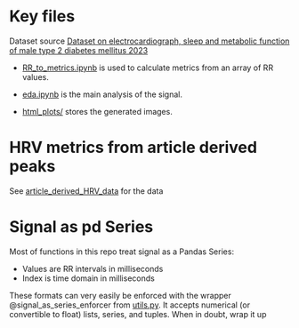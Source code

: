 # Key files

Dataset source [Dataset on electrocardiograph, sleep and metabolic function of male type 2 diabetes mellitus  2023](https://data.mendeley.com/datasets/9c47vwvtss/4)

* [RR_to_metrics.ipynb](RR_to_metrics.ipynb) is used to calculate metrics from an array of RR values.


* [eda.ipynb](eda.ipynb) is the main analysis of the signal.

* [html_plots/](html_plots) stores the generated images.


# HRV metrics from article derived peaks

See [article_derived_HRV_data](article_derived_HRV_data) for the data

# Signal as pd Series
Most of functions in this repo treat signal as a Pandas Series:
* Values are RR intervals in milliseconds
* Index is time domain in milliseconds

These formats can very easily be enforced with the wrapper @signal_as_series_enforcer from [utils.py](utils.py). It accepts numerical (or convertible to float) lists, series, and tuples. When in doubt, wrap it up 